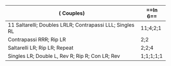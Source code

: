 ( Couples) |==In 6==|
|----|-----|
|11 Saltarelli; Doubles LRLR; Contrapassi LLL; Singles RL |11;4;2;1|
|Contrapassi RRR; Rip LR| 2;2| 
|Saltarelli LR; Rip LR; Repeat |2;2;4|
|Singles LR; Double L, Rev R; Rip R; Con LR; Rev |1;1;1;1;1|
